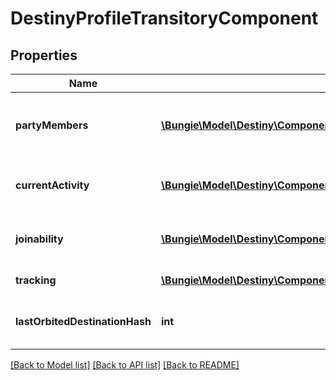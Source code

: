 # DestinyProfileTransitoryComponent

## Properties
Name | Type | Description | Notes
------------ | ------------- | ------------- | -------------
**partyMembers** | [**\Bungie\Model\Destiny\Components\Profiles\DestinyProfileTransitoryPartyMember[]**](DestinyProfileTransitoryPartyMember.md) | If you have any members currently in your party, this is some (very) bare-bones information about those members. | [optional] 
**currentActivity** | [**\Bungie\Model\Destiny\Components\Profiles\DestinyProfileTransitoryCurrentActivity**](DestinyProfileTransitoryCurrentActivity.md) | If you are in an activity, this is some transitory info about the activity currently being played. | [optional] 
**joinability** | [**\Bungie\Model\Destiny\Components\Profiles\DestinyProfileTransitoryJoinability**](DestinyProfileTransitoryJoinability.md) | Information about whether and what might prevent you from joining this person on a fireteam. | [optional] 
**tracking** | [**\Bungie\Model\Destiny\Components\Profiles\DestinyProfileTransitoryTrackingEntry[]**](DestinyProfileTransitoryTrackingEntry.md) | Information about tracked entities. | [optional] 
**lastOrbitedDestinationHash** | **int** | The hash identifier for the DestinyDestinationDefinition of the last location you were orbiting when in orbit. | [optional] 

[[Back to Model list]](../README.md#documentation-for-models) [[Back to API list]](../README.md#documentation-for-api-endpoints) [[Back to README]](../README.md)


